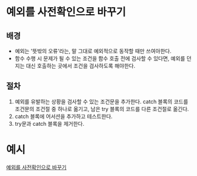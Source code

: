 # 예외를 사전확인으로 바꾸기 
## 배경
- 예외는 '뜻밖의 오류'라는, 말 그대로 예외적으로 동작할 때만 쓰여아한다.
- 함수 수행 시 문제가 될 수 있는 조건을 함수 호출 전에 검사할 수 있다면, 예외를 던지는 대신 호출하는 곳에서 조건을 검사하도록 해야한다.

## 절차
1. 예외를 유발하는 상황을 검사할 수 있는 조건문을 추가한다. catch 블록의 코드를 조건문의 조건절 중 하나로 옮기고, 남은 try 블록의 코드를 다른 조건절로 옮긴다.
2. catch 블록에 어서션을 추가하고 테스트한다.
3. try문과 catch 블록을 제거한다.

# 예시
[예외를 사전확인으로 바꾸기](/example.js)<br>